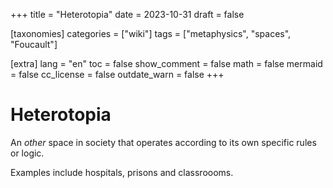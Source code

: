 +++
title = "Heterotopia"
date = 2023-10-31
draft = false

[taxonomies]
categories = ["wiki"]
tags = ["metaphysics", "spaces", "Foucault"]

[extra]
lang = "en"
toc = false
show_comment = false
math = false
mermaid = false
cc_license = false
outdate_warn = false
+++

# Heterotopia

An _other_ space in society that operates according
to its own specific rules or logic.

Examples include hospitals, prisons and classroooms.
